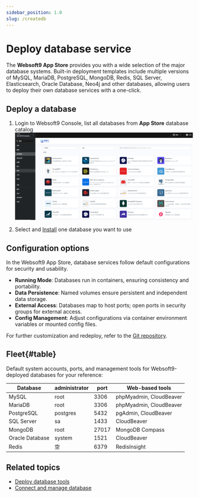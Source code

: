 ```yaml
---
sidebar_position: 1.0
slug: /createdb
---
```


# Deploy database service

The **Websoft9 App Store** provides you with a wide selection of the major database systems. Built-in deployment templates include multiple versions of MySQL, MariaDB, PostgreSQL, MongoDB, Redis, SQL Server, Elasticsearch, Oracle Database, Neo4j and other databases, allowing users to deploy their own database services with a one-click.    


## Deploy a database

1. Login to Websoft9 Console, list all databases from **App Store** database catalog
   ![](./assets/websoft9-dblist.png)

2. Select and [Install](./deployment#appstore) one database you want to use

## Configuration options

In the Websoft9 App Store, database services follow default configurations for security and usability.

- **Running Mode**: Databases run in containers, ensuring consistency and portability.
- **Data Persistence**: Named volumes ensure persistent and independent data storage.
- **External Access**: Databases map to host ports; open ports in security groups for external access.
- **Config Management**: Adjust configurations via container environment variables or mounted config files.

For further customization and redeploy, refer to the [Git repository](./plan-git#manage). 

## Fleet{#table}

Default system accounts, ports, and management tools for Websoft9-deployed databases for your reference:

| Database          | administrator   | port  | Web-based tools          |
| --------------- | -------- | ----- | ----------------------- |
| MySQL           | root     | 3306  | phpMyadmin, CloudBeaver |
| MariaDB         | root     | 3306  | phpMyadmin, CloudBeaver |
| PostgreSQL      | postgres | 5432  | pgAdmin, CloudBeaver    |
| SQL Server      | sa       | 1433  | CloudBeaver             |
| MongoDB         | root     | 27017 | MongoDB Compass           |
| Oracle Database | system   | 1521  | CloudBeaver             |
| Redis           | 空       | 6379  | RedisInsight            |


## Related topics

- [Deploy database tools](./dbtools)
- [Connect and manage database](./connectdb)

